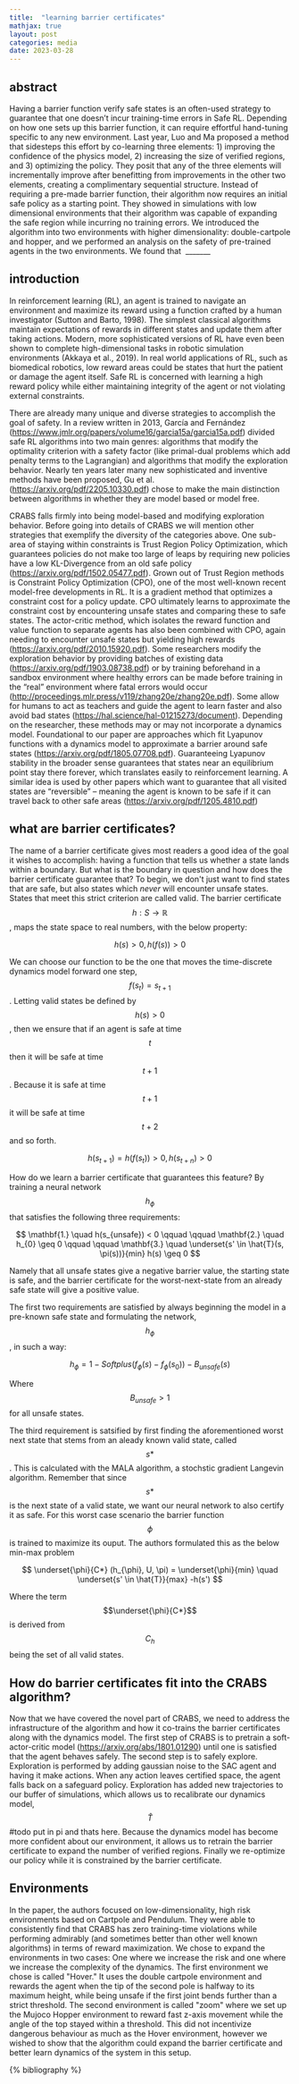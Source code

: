 ```yaml
---
title:  "learning barrier certificates"
mathjax: true
layout: post
categories: media
date: 2023-03-28
---
```



## abstract

Having a barrier function verify safe states is an often-used strategy to guarantee that one doesn’t incur training-time errors in Safe RL. Depending on how one sets up this barrier function, it can require effortful hand-tuning specific to any new environment.  Last year, Luo and Ma proposed a method that sidesteps this effort by co-learning three elements: 1) improving the confidence of the physics model, 2) increasing the size of verified regions, and 3) optimizing the policy. They posit that any of the three elements will incrementally improve after benefitting from improvements in the other two elements, creating a complimentary sequential structure. Instead of requiring a pre-made barrier function, their algorithm now requires an initial safe policy as a starting point. They showed in simulations with low dimensional environments that their algorithm was capable of expanding the safe region while incurring no training errors. We introduced the algorithm into two environments with higher dimensionality: double-cartpole and hopper, and we performed an analysis on the safety of pre-trained agents in the two environments. We found that  _______

## introduction

In reinforcement learning (RL), an agent is trained to navigate an environment and maximize its reward using a function crafted by a human investigator (Sutton and Barto, 1998). The simplest classical algorithms maintain expectations of rewards in different states and update them after taking actions. Modern, more sophisticated versions of RL have even been shown to complete high-dimensional tasks in robotic simulation environments (Akkaya et al., 2019). In real world applications of RL, such as biomedical robotics, low reward areas could be states that hurt the patient or damage the agent itself. Safe RL is concerned with learning a high reward policy while either maintaining integrity of the agent or not violating external constraints. 

There are already many unique and diverse strategies to accomplish the goal of safety. In a review written in 2013, García and Fernández (https://www.jmlr.org/papers/volume16/garcia15a/garcia15a.pdf) divided safe RL algorithms into two main genres: algorithms that modify the optimality criterion with a safety factor (like primal-dual problems which add penalty terms to the Lagrangian) and algorithms that modify the exploration behavior. Nearly ten years later many new sophisticated and inventive methods have been proposed, Gu et al. (https://arxiv.org/pdf/2205.10330.pdf) chose to make the main distinction between algorithms in whether they are model based or model free. 

CRABS falls firmly into being model-based and modifying exploration behavior. Before going into details of CRABS we will mention other strategies that exemplify the diversity of the categories above. One sub-area of staying within constraints is Trust Region Policy Optimization, which guarantees policies do not make too large of leaps by requiring new policies have a low KL-Divergence from an old safe policy (https://arxiv.org/pdf/1502.05477.pdf). Grown out of Trust Region methods is Constraint Policy Optimization (CPO), one of the most well-known recent model-free developments in RL. It is a gradient method that optimizes a constraint cost for a policy update. CPO ultimately learns to approximate the constraint cost by encountering unsafe states and comparing these to safe states. 
The actor-critic method, which isolates the reward function and value function to separate agents has also been combined with CPO, again needing to encounter unsafe states but yielding high rewards (https://arxiv.org/pdf/2010.15920.pdf). Some researchers modify the exploration behavior by providing batches of existing data (https://arxiv.org/pdf/1903.08738.pdf) or by training beforehand in a sandbox environment where healthy errors can be made before training in the “real” environment where fatal errors would occur (http://proceedings.mlr.press/v119/zhang20e/zhang20e.pdf). Some allow for humans to act as teachers and guide the agent to learn faster and also avoid bad states (https://hal.science/hal-01215273/document).  Depending on the researcher, these methods may or may not incorporate a dynamics model. 
Foundational to our paper are approaches which fit Lyapunov functions with a dynamics model to approximate a barrier around safe states (https://arxiv.org/pdf/1805.07708.pdf). Guaranteeing Lyapunov stability in the broader sense guarantees that states near an equilibrium point stay there forever, which translates easily to reinforcement learning. A similar idea is used by other papers which want to guarantee that all visited states are “reversible” – meaning the agent is known to be safe if it can travel back to other safe areas (https://arxiv.org/pdf/1205.4810.pdf)



## what are barrier certificates?

The name of a barrier certificate gives most readers a good idea of the goal it wishes to accomplish: having a function that tells us whether a state lands within a boundary. But what is the boundary in question and how does the barrier certificate guarantee that? To begin, we don't just want to find states that are safe, but also states which *never* will encounter unsafe states. States that meet this strict criterion are called valid. The barrier certificate  $$h: S \rightarrow \mathbb{R}$$, maps the state space to real numbers, with the below property: 

$$
h(s) > 0 , h(f(s)) > 0
$$

We can choose our function to be the one that moves the time-discrete dynamics model forward one step, $$f(s_t) = s_{t+1}$$. Letting valid states be defined by $$h(s) > 0$$, then we ensure that if an agent is safe at time $$t$$ then it will be safe at time $$t + 1$$. Because it is safe at time $$t + 1$$ it will be safe at time $$t + 2$$ and so forth. 

$$
h(s_{t+1}) = h(f(s_t)) > 0, h(s_{t+n}) > 0
$$

How do we learn a barrier certificate that guarantees this feature? By training a neural network $$h_{\phi}$$ that satisfies the following three requirements:

$$
\mathbf{1.} \quad h(s_{unsafe}) < 0 \qquad \qquad  \mathbf{2.} \quad h_{0} \geq 0 \qquad \qquad  \mathbf{3.} \quad \underset{s' \in \hat{T}(s, \pi(s))}{min} h(s) \geq 0
$$

Namely that all unsafe states give a negative barrier value, the starting state is safe, and the barrier certificate for the worst-next-state from an already safe state will give a positive value. 

The first two requirements are satisfied by always beginning the model in a pre-known safe state and formulating the network, $$h_{\phi}$$, in such a way:

$$
h_{\phi} = 1 - Softplus(f_{\phi}(s) - f_{\phi}(s_0)) - B_{unsafe}(s)
$$

Where $$B_{unsafe} > 1$$ for all unsafe states. 

The third requirement is satsified by first finding the aforementioned worst next state that stems from an aleady known valid state, called $$s*$$. This is calculated with the MALA algorithm, a stochstic gradient Langevin algorithm. Remember that since $$s*$$ is the next state of a valid state, we want our neural network to also certify it as safe. For this worst case scenario the barrier function $$\phi$$ is trained to maximize its ouput. The authors formulated this as the below min-max problem

$$
\underset{\phi}{C*} (h_{\phi}, U, \pi) = \underset{\phi}{min} \quad \underset{s' \in \hat{T}}{max} -h(s')
$$

Where the term $$\underset{\phi}{C*}$$ is derived from $$C_{h}$$ being the set of all valid states.

## How do barrier certificates fit into the CRABS algorithm?

Now that we have covered the novel part of CRABS, we need to address the infrastructure of the algorithm and how it co-trains the barrier certificates along with the dynamics model.
The first step of CRABS is to pretrain a soft-actor-critic model (https://arxiv.org/abs/1801.01290) until one is satisfied that the agent behaves safely.
The second step is to safely explore. Exploration is performed by adding gaussian noise to the SAC agent and having it make actions. When any action leaves certified space, the agent falls back on a safeguard policy.
Exploration has added new trajectories to our buffer of simulations, which allows us to recalibrate our dynamics model, $$\hat{T}$$ #todo put in pi and thats here. 
Because the dynamics model has become more confident about our environment, it allows us to retrain the barrier certificate to expand the number of verified regions.
Finally we re-optimize our policy while it is constrained by the barrier certificate. 

## Environments

In the paper, the authors focused on low-dimensionality, high risk environments based on Cartpole and Pendulum. They were able to consistently find that CRABS has zero training-time violations while performing admirably (and sometimes better than other well known algorithms) in terms of reward maximization. We chose to expand the environments in two cases: One where we increase the risk and one where we increase the complexity of the dynamics. 
The first environment we chose is called "Hover." It uses the double cartpole environment and rewards the agent when the tip of the second pole is halfway to its maximum height, while being unsafe if the first joint bends further than a strict threshold. 
The second environment is called "zoom" where we set up the Mujoco Hopper environment to reward fast z-axis movement while the angle of the top stayed within a threshold. This did not incentivize dangerous behaviour as much as the Hover environment, however we wished to show that the algorithm could expand the barrier certificate and better learn dynamics of the system in this setup.


{% bibliography %}

